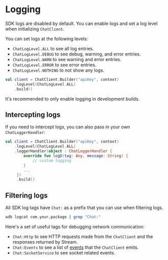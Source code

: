 # Logging

SDK logs are disabled by default. You can enable logs and set a log level when initializing `ChatClient`.

You can set logs at the following levels:

- `ChatLogLevel.ALL` to see all log entries.
- `ChatLogLevel.DEBUG` to see debug, warning, and error entries.
- `ChatLogLevel.WARN` to see warning and error entries.
- `ChatLogLevel.ERROR` to see error entries.
- `ChatLogLevel.NOTHING` to not show any logs.

```kotlin
val client = ChatClient.Builder("apiKey", context)
    .logLevel(ChatLogLevel.ALL)
    .build()
```

It's recommended to only enable logging in development builds.

## Intercepting logs

If you need to intercept logs, you can also pass in your own `ChatLoggerHandler`:

```kotlin
val client = ChatClient.Builder("apiKey", context)
    .logLevel(ChatLogLevel.ALL)
    .loggerHandler(object : ChatLoggerHandler {
        override fun logD(tag: Any, message: String) {
            // custom logging
        }
        ...
     })
     .build()
```

## Filtering logs

All SDK log tags have `Chat:` as a prefix that you can use when filtering logs.

```bash
adb logcat com.your.package | grep "Chat:"
```

Here's a set of useful tags for debugging network communication:

- `Chat:Http` to see HTTP requests made from the `ChatClient` and the responses returned by Stream.
- `Chat:Events` to see a list of [events](https://getstream.github.io/stream-chat-android/stream-chat-android-client/stream-chat-android-client/io.getstream.chat.android.client.events/-chat-event/index.html) that the `ChatClient` emits.
- `Chat:SocketService` to see socket related events.
